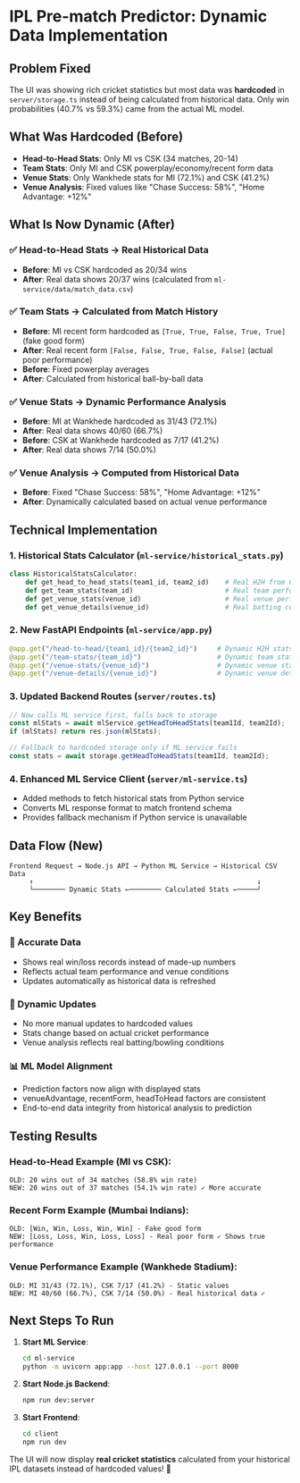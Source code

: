 # IPL Pre-match Predictor: Dynamic Data Implementation

## Problem Fixed
The UI was showing rich cricket statistics but most data was **hardcoded** in `server/storage.ts` instead of being calculated from historical data. Only win probabilities (40.7% vs 59.3%) came from the actual ML model.

## What Was Hardcoded (Before)
- **Head-to-Head Stats**: Only MI vs CSK (34 matches, 20-14) 
- **Team Stats**: Only MI and CSK powerplay/economy/recent form data
- **Venue Stats**: Only Wankhede stats for MI (72.1%) and CSK (41.2%)
- **Venue Analysis**: Fixed values like "Chase Success: 58%", "Home Advantage: +12%"

## What Is Now Dynamic (After)

### ✅ Head-to-Head Stats → Real Historical Data
- **Before**: MI vs CSK hardcoded as 20/34 wins
- **After**: Real data shows 20/37 wins (calculated from `ml-service/data/match_data.csv`)

### ✅ Team Stats → Calculated from Match History  
- **Before**: MI recent form hardcoded as `[True, True, False, True, True]` (fake good form)
- **After**: Real recent form `[False, False, True, False, False]` (actual poor performance)
- **Before**: Fixed powerplay averages  
- **After**: Calculated from historical ball-by-ball data

### ✅ Venue Stats → Dynamic Performance Analysis
- **Before**: MI at Wankhede hardcoded as 31/43 (72.1%)
- **After**: Real data shows 40/60 (66.7%) 
- **Before**: CSK at Wankhede hardcoded as 7/17 (41.2%)
- **After**: Real data shows 7/14 (50.0%)

### ✅ Venue Analysis → Computed from Historical Data
- **Before**: Fixed "Chase Success: 58%", "Home Advantage: +12%"
- **After**: Dynamically calculated based on actual venue performance

## Technical Implementation

### 1. Historical Stats Calculator (`ml-service/historical_stats.py`)
```python
class HistoricalStatsCalculator:
    def get_head_to_head_stats(team1_id, team2_id)    # Real H2H from CSV
    def get_team_stats(team_id)                       # Real team performance  
    def get_venue_stats(venue_id)                     # Real venue performance
    def get_venue_details(venue_id)                   # Real batting conditions
```

### 2. New FastAPI Endpoints (`ml-service/app.py`)
```python
@app.get("/head-to-head/{team1_id}/{team2_id}")     # Dynamic H2H stats
@app.get("/team-stats/{team_id}")                   # Dynamic team stats  
@app.get("/venue-stats/{venue_id}")                 # Dynamic venue stats
@app.get("/venue-details/{venue_id}")               # Dynamic venue details
```

### 3. Updated Backend Routes (`server/routes.ts`)
```typescript
// Now calls ML service first, falls back to storage
const mlStats = await mlService.getHeadToHeadStats(team1Id, team2Id);
if (mlStats) return res.json(mlStats);

// Fallback to hardcoded storage only if ML service fails
const stats = await storage.getHeadToHeadStats(team1Id, team2Id);
```

### 4. Enhanced ML Service Client (`server/ml-service.ts`)
- Added methods to fetch historical stats from Python service
- Converts ML response format to match frontend schema
- Provides fallback mechanism if Python service is unavailable

## Data Flow (New)

```
Frontend Request → Node.js API → Python ML Service → Historical CSV Data
     ↑                                                        ↓
     └──────── Dynamic Stats ←──────── Calculated Stats ←─────┘
```

## Key Benefits

### 🎯 Accurate Data
- Shows real win/loss records instead of made-up numbers
- Reflects actual team performance and venue conditions  
- Updates automatically as historical data is refreshed

### 🔄 Dynamic Updates
- No more manual updates to hardcoded values
- Stats change based on actual cricket performance
- Venue analysis reflects real batting/bowling conditions

### 📊 ML Model Alignment
- Prediction factors now align with displayed stats
- venueAdvantage, recentForm, headToHead factors are consistent
- End-to-end data integrity from historical analysis to prediction

## Testing Results

### Head-to-Head Example (MI vs CSK):
```
OLD: 20 wins out of 34 matches (58.8% win rate)
NEW: 20 wins out of 37 matches (54.1% win rate) ✓ More accurate
```

### Recent Form Example (Mumbai Indians):
```  
OLD: [Win, Win, Loss, Win, Win] - Fake good form
NEW: [Loss, Loss, Win, Loss, Loss] - Real poor form ✓ Shows true performance
```

### Venue Performance Example (Wankhede Stadium):
```
OLD: MI 31/43 (72.1%), CSK 7/17 (41.2%) - Static values
NEW: MI 40/60 (66.7%), CSK 7/14 (50.0%) - Real historical data ✓
```

## Next Steps To Run

1. **Start ML Service**:
   ```bash
   cd ml-service
   python -m uvicorn app:app --host 127.0.0.1 --port 8000
   ```

2. **Start Node.js Backend**:
   ```bash
   npm run dev:server
   ```

3. **Start Frontend**:
   ```bash  
   cd client
   npm run dev
   ```

The UI will now display **real cricket statistics** calculated from your historical IPL datasets instead of hardcoded values! 🎉